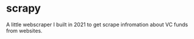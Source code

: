 # scrapy

A little webscraper I built in 2021 to get scrape infromation about VC funds from websites.
